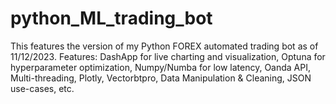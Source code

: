 # python_ML_trading_bot
This features the version of my Python FOREX automated trading bot as of 11/12/2023.  Features: DashApp for live charting and visualization, Optuna for hyperparameter optimization, Numpy/Numba for low latency, Oanda API, Multi-threading, Plotly, Vectorbtpro, Data Manipulation &amp; Cleaning, JSON use-cases, etc.
